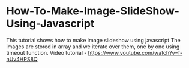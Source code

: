 # How-To-Make-Image-SlideShow-Using-Javascript
This tutorial shows how to make image slideshow using javascript
The images are stored in array and we iterate over them, one by one using timeout function.
Video tutorial - <a href="https://www.youtube.com/watch?v=f-nUv4HPS8Q" >https://www.youtube.com/watch?v=f-nUv4HPS8Q</a>
